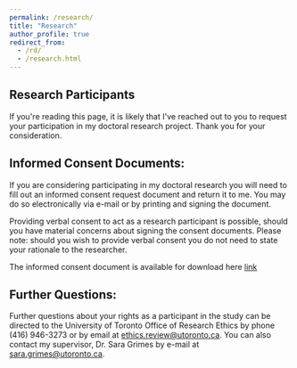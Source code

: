 ```yaml
---
permalink: /research/
title: "Research"
author_profile: true
redirect_from: 
  - /rd/
  - /research.html
---
```


## Research Participants

If you're reading this page, it is likely that I've reached out to you to request your participation in my doctoral research project. Thank you for your consideration.

## Informed Consent Documents:
If you are considering participating in my doctoral research you will need to fill out an informed consent request document and return it to me. You may do so electronically via e-mail or by printing and signing the document.

Providing verbal consent to act as a research participant is possible, should you have material concerns about signing the consent documents. Please note: should you wish to provide verbal consent you do not need to state your rationale to the researcher. 

The informed consent document is available for download here [link](https://adcybulski.com/files/informedconsent.pdf)

## Further Questions:
Further questions about your rights as a participant in the study can be directed to the University of Toronto Office of Research Ethics by phone (416) 946-3273 or by email at ethics.review@utoronto.ca. You can also contact my supervisor, Dr. Sara Grimes by e-mail at sara.grimes@utoronto.ca. 
